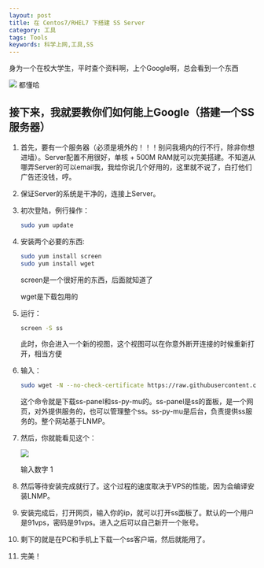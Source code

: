 ```yaml
---
layout: post
title: 在 Centos7/RHEL7 下搭建 SS Server
category: 工具
tags: Tools
keywords: 科学上网,工具,SS
---
```


身为一个在校大学生，平时查个资料啊，上个Google啊，总会看到一个东西

![](https://i.imgur.com/WgUZDUv.png)
都懂哈

## 接下来，我就要教你们如何能上Google（搭建一个SS服务器） ##
1. 首先，要有一个服务器（必须是境外的！！！别问我境内的行不行，除非你想进墙）。Server配置不用很好，单核 + 500M RAM就可以完美搭建。不知道从哪弄Server的可以email我，我给你说几个好用的，这里就不说了，白打他们广告还没钱，哼。
2. 保证Server的系统是干净的，连接上Server。
3. 初次登陆，例行操作：
    ```bash
    sudo yum update
    ```
4. 安装两个必要的东西:
    ```bash
    sudo yum install screen
    sudo yum install wget
    ```
    screen是一个很好用的东西，后面就知道了
    
    wget是下载包用的
5. 运行：
    ```bash
    screen -S ss
    ```
    此时，你会进入一个新的视图，这个视图可以在你意外断开连接的时候重新打开，相当方便
6. 输入：
    ```bash
    sudo wget -N --no-check-certificate https://raw.githubusercontent.com/mmmwhy/ss-panel-and-ss-py-mu/master/ss-panel_node.sh && chmod +x ss-panel_node.sh && bash ss-panel_node.sh
    ```
    这个命令就是下载ss-panel和ss-py-mu的。ss-panel是ss的面板，是一个网页，对外提供服务的，也可以管理整个ss。ss-py-mu是后台，负责提供ss服务的。整个网站基于LNMP。
7. 然后，你就能看见这个：

	![](https://i.imgur.com/5G5ZZGK.png)

    输入数字 1
8. 然后等待安装完成就行了。这个过程的速度取决于VPS的性能，因为会编译安装LNMP。
9. 安装完成后，打开网页，输入你的ip，就可以打开ss面板了。默认的一个用户是91vps，密码是91vps。进入之后可以自己新开一个账号。
10. 剩下的就是在PC和手机上下载一个ss客户端，然后就能用了。
11. 完美！
